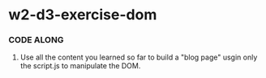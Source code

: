 # w2-d3-exercise-dom

### CODE ALONG

1. Use all the content you learned so far to build a "blog page" usgin only the script.js to manipulate the DOM.
